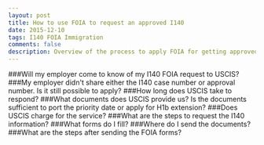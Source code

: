 ```yaml
---
layout: post
title: How to use FOIA to request an approved I140
date: 2015-12-10
tags: I140 FOIA Immigration
comments: false
description: Overview of the process to apply FOIA for getting approved I140 application.
---
```

###Will my employer come to know of my I140 FOIA request to USCIS?
###My employer didn't share either the I140 case number or approval number. Is it still possible to apply?
###How long does USCIS take to respond?
###What documents does USCIS provide us? Is the documents sufficient to port the priority date or apply for H1b extension?
###Does USCIS charge for the service?
###What are the steps to request the I140 information?
###What forms do I fill?
###Where do I send the documents?
###What are the steps after sending the FOIA forms?


